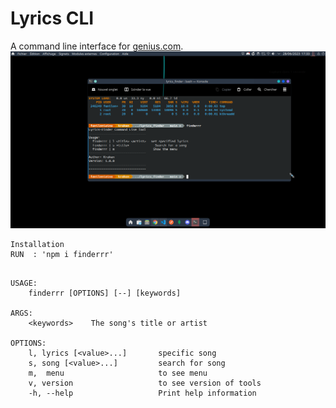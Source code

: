 # Lyrics CLI

A command line interface for [genius.com](https://genius.com/).
<img width="800" src="./home.png">
```
Installation
RUN  : 'npm i finderrr' 
```
```

USAGE:
    finderrr [OPTIONS] [--] [keywords]

ARGS:
    <keywords>    The song's title or artist

OPTIONS:
    l, lyrics [<value>...]       specific song
    s, song [<value>...]         search for song
    m,  menu                     to see menu
    v, version                   to see version of tools
    -h, --help                   Print help information
```
